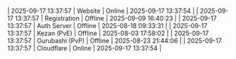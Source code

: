 | 2025-09-17 13:37:57 | Website | Online | 2025-09-17 13:37:54 |
| 2025-09-17 13:37:57 | Registration | Offline | 2025-09-09 16:40:23 |
| 2025-09-17 13:37:57 | Auth Server | Offline | 2025-08-18 09:33:31 |
| 2025-09-17 13:37:57 | Kezan (PvE) | Offline | 2025-08-03 17:58:02 |
| 2025-09-17 13:37:57 | Gurubashi (PvP) | Offline | 2025-08-23 21:44:06 |
| 2025-09-17 13:37:57 | Cloudflare | Online | 2025-09-17 13:37:54 |
